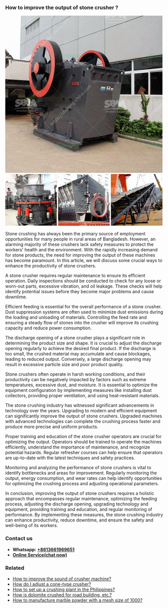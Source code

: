 <h3>How to improve the output of stone crusher ?</h3><img src='1701745272.jpg' alt=''><p>Stone crushing has always been the primary source of employment opportunities for many people in rural areas of Bangladesh. However, an alarming majority of these crushers lack safety measures to protect the workers' health and the environment. With the rapidly increasing demand for stone products, the need for improving the output of these machines has become paramount. In this article, we will discuss some crucial ways to enhance the productivity of stone crushers.</p><p>A stone crusher requires regular maintenance to ensure its efficient operation. Daily inspections should be conducted to check for any loose or worn-out parts, excessive vibration, and oil leakage. These checks will help identify potential issues before they become major problems and cause downtime.</p><p>Efficient feeding is essential for the overall performance of a stone crusher. Dust suppression systems are often used to minimize dust emissions during the loading and unloading of materials. Controlling the feed rate and ensuring a steady flow of stones into the crusher will improve its crushing capacity and reduce power consumption.</p><p>The discharge opening of a stone crusher plays a significant role in determining the product size and shape. It is crucial to adjust the discharge opening regularly to achieve the desired final product. If the discharge is too small, the crushed material may accumulate and cause blockages, leading to reduced output. Conversely, a large discharge opening may result in excessive particle size and poor product quality.</p><p>Stone crushers often operate in harsh working conditions, and their productivity can be negatively impacted by factors such as extreme temperatures, excessive dust, and moisture. It is essential to optimize the equipment configuration by implementing measures like installing dust collectors, providing proper ventilation, and using heat-resistant materials.</p><p>The stone crushing industry has witnessed significant advancements in technology over the years. Upgrading to modern and efficient equipment can significantly improve the output of stone crushers. Upgraded machines with advanced technologies can complete the crushing process faster and produce more precise and uniform products.</p><p>Proper training and education of the stone crusher operators are crucial for optimizing the output. Operators should be trained to operate the machines efficiently, understand the importance of maintenance, and recognize potential hazards. Regular refresher courses can help ensure that operators are up-to-date with the latest techniques and safety practices.</p><p>Monitoring and analyzing the performance of stone crushers is vital to identify bottlenecks and areas for improvement. Regularly monitoring the output, energy consumption, and wear rates can help identify opportunities for optimizing the crushing process and adjusting operational parameters.</p><p>In conclusion, improving the output of stone crushers requires a holistic approach that encompasses regular maintenance, optimizing the feeding process, adjusting the discharge opening, upgrading technology and equipment, providing training and education, and regular monitoring of performance. By implementing these measures, the stone crushing industry can enhance productivity, reduce downtime, and ensure the safety and well-being of its workers.</p><h3>Contact us</h3><ul><li><strong>Whatsapp:&nbsp;<a href="https://wa.me/8613661969651">+8613661969651</a></strong></li><li><a href="https://swt.shibang-china.com/?git&amp;zhl&amp;How to improve the output of stone crusher "><strong>Online Service(chat now)</strong></a></li></ul><h3>Related</h3><ul><li><a href='How to improve the sound of crusher machine.md'>How to improve the sound of crusher machine?</a></li><li><a href='How do I adjust a conetype crusher.md'>How do I adjust a cone-type crusher?</a></li><li><a href='How to set up a crushing plant in the Philippines.md'>How to set up a crushing plant in the Philippines?</a></li><li><a href='How is dolomite crushed for road building etc.md'>How is dolomite crushed for road building, etc.?</a></li><li><a href='How to manufacture marble powder with a mesh size of 1000.md'>How to manufacture marble powder with a mesh size of 1000?</a></li></ul>
